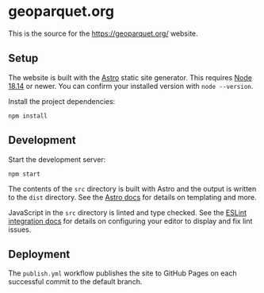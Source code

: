 # geoparquet.org

This is the source for the https://geoparquet.org/ website.


## Setup

The website is built with the [Astro](https://astro.build/) static site generator.  This requires [Node 18.14](https://nodejs.org/en/download/) or newer.  You can confirm your installed version with `node --version`.

Install the project dependencies:

```
npm install
```


## Development

Start the development server:

```
npm start
```

The contents of the `src` directory is built with Astro and the output is written to the `dist` directory.  See the [Astro docs](https://docs.astro.build/en/getting-started/) for details on templating and more.

JavaScript in the `src` directory is linted and type checked.  See the [ESLint integration docs](https://eslint.org/docs/latest/user-guide/integrations) for details on configuring your editor to display and fix lint issues.


## Deployment

The `publish.yml` workflow publishes the site to GitHub Pages on each successful commit to the default branch.

